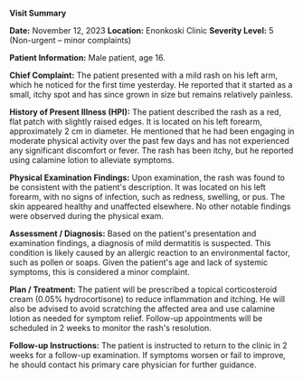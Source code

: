 **Visit Summary**

**Date:** November 12, 2023
**Location:** Enonkoski Clinic
**Severity Level:** 5 (Non-urgent – minor complaints)

**Patient Information:**
Male patient, age 16.

**Chief Complaint:**
The patient presented with a mild rash on his left arm, which he noticed for the first time yesterday. He reported that it started as a small, itchy spot and has since grown in size but remains relatively painless.

**History of Present Illness (HPI):**
The patient described the rash as a red, flat patch with slightly raised edges. It is located on his left forearm, approximately 2 cm in diameter. He mentioned that he had been engaging in moderate physical activity over the past few days and has not experienced any significant discomfort or fever. The rash has been itchy, but he reported using calamine lotion to alleviate symptoms.

**Physical Examination Findings:**
Upon examination, the rash was found to be consistent with the patient's description. It was located on his left forearm, with no signs of infection, such as redness, swelling, or pus. The skin appeared healthy and unaffected elsewhere. No other notable findings were observed during the physical exam.

**Assessment / Diagnosis:**
Based on the patient's presentation and examination findings, a diagnosis of mild dermatitis is suspected. This condition is likely caused by an allergic reaction to an environmental factor, such as pollen or soaps. Given the patient's age and lack of systemic symptoms, this is considered a minor complaint.

**Plan / Treatment:**
The patient will be prescribed a topical corticosteroid cream (0.05% hydrocortisone) to reduce inflammation and itching. He will also be advised to avoid scratching the affected area and use calamine lotion as needed for symptom relief. Follow-up appointments will be scheduled in 2 weeks to monitor the rash's resolution.

**Follow-up Instructions:**
The patient is instructed to return to the clinic in 2 weeks for a follow-up examination. If symptoms worsen or fail to improve, he should contact his primary care physician for further guidance.